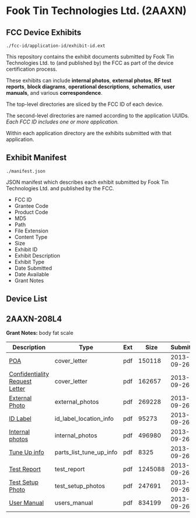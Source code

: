 # Fook Tin Technologies Ltd. (2AAXN)
## FCC Device Exhibits

```
./fcc-id/application-id/exhibit-id.ext
```

This repository contains the exhibit documents submitted by Fook Tin Technologies Ltd. to (and published by) the FCC as part of the device certification process.

These exhibits can include **internal photos**, **external photos**, **RF test reports**, **block diagrams**, **operational descriptions**, **schematics**, **user manuals**, and various **correspondence**.

The top-level directories are sliced by the FCC ID of each device.

The second-level directories are named according to the application UUIDs. *Each FCC ID includes one or more application.*

Within each application directory are the exhibits submitted with that application. 

## Exhibit Manifest

```
./manifest.json
```

JSON manifest which describes each exhibit submitted by Fook Tin Technologies Ltd. and published by the FCC.

- FCC ID
- Grantee Code
- Product Code
- MD5
- Path
- File Extension
- Content Type
- Size
- Exhibit ID
- Exhibit Description
- Exhibit Type
- Date Submitted
- Date Available
- Grant Notes

## Device List
## 2AAXN-208L4
**Grant Notes:** body fat scale

| Description | Type | Ext | Size | Submitted | Available |
| ----------- | ---- | --- | ---- | --------- | --------- |
| [POA](2AAXN-208L4/3d567124b19d0ab72e0674d376fba116/2082864.pdf) | cover_letter | pdf | 150118 | 2013-09-26 | 2013-09-26 |
| [Confidentiality Request Letter](2AAXN-208L4/3d567124b19d0ab72e0674d376fba116/2082865.pdf) | cover_letter | pdf | 162657 | 2013-09-26 | 2013-09-26 |
| [External Photo](2AAXN-208L4/3d567124b19d0ab72e0674d376fba116/2082866.pdf) | external_photos | pdf | 269228 | 2013-09-26 | 2013-09-26 |
| [ID Label](2AAXN-208L4/3d567124b19d0ab72e0674d376fba116/2082868.pdf) | id_label_location_info | pdf | 95273 | 2013-09-26 | 2013-09-26 |
| [Internal photos](2AAXN-208L4/3d567124b19d0ab72e0674d376fba116/2082867.pdf) | internal_photos | pdf | 496980 | 2013-09-26 | 2013-09-26 |
| [Tune Up info](2AAXN-208L4/3d567124b19d0ab72e0674d376fba116/2082871.pdf) | parts_list_tune_up_info | pdf | 8325 | 2013-09-26 | 2013-09-26 |
| [Test Report](2AAXN-208L4/3d567124b19d0ab72e0674d376fba116/2082869.pdf) | test_report | pdf | 1245088 | 2013-09-26 | 2013-09-26 |
| [Test Setup Photo](2AAXN-208L4/3d567124b19d0ab72e0674d376fba116/2082870.pdf) | test_setup_photos | pdf | 247691 | 2013-09-26 | 2013-09-26 |
| [User Manual](2AAXN-208L4/3d567124b19d0ab72e0674d376fba116/2082872.pdf) | users_manual | pdf | 834199 | 2013-09-26 | 2013-09-26 |
